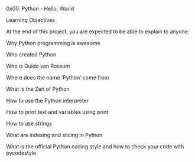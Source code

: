 0x00. Python - Hello, World

Learning Objectives

At the end of this project, you are expected to be able to explain to anyone:

Why Python programming is awesome

Who created Python

Who is Guido van Rossum

Where does the name ‘Python’ come from

What is the Zen of Python

How to use the Python interpreter

How to print text and variables using print

How to use strings

What are indexing and slicing in Python

What is the official Python coding style and how to check your code with pycodestyle
